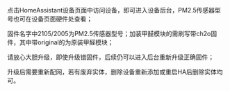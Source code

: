 点击HomeAssistant设备页面中访问设备，即可进入设备后台，PM2.5传感器型号也可在设备页面硬件处查看；

固件名字中2105/2005为PM2.5传感器型号；加装甲醛模块的需刷写带ch2o固件，其中带original的为原装甲醛模块；

请放心大胆升级，即使升级错固件，后续仍可以进入后台重新升级正确固件；

升级后需要重新配网，若有废弃实体，删除设备重新添加或重启HA后删除实体均可。

